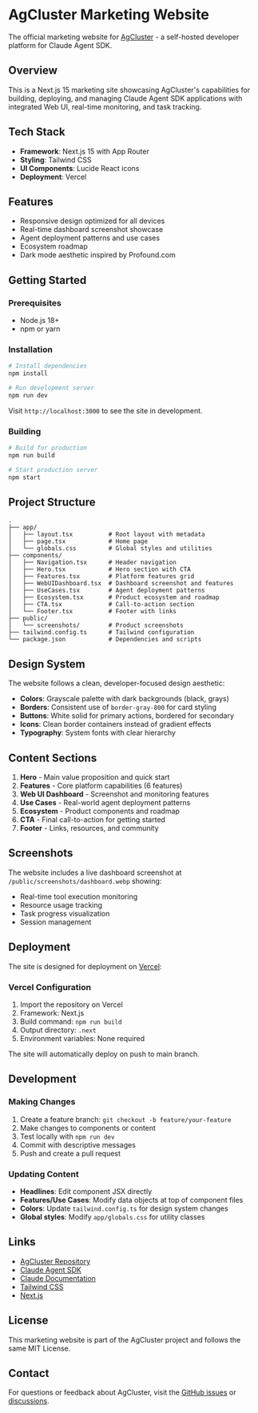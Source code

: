 # AgCluster Marketing Website

The official marketing website for [AgCluster](https://github.com/whiteboardmonk/agcluster-container) - a self-hosted developer platform for Claude Agent SDK.

## Overview

This is a Next.js 15 marketing site showcasing AgCluster's capabilities for building, deploying, and managing Claude Agent SDK applications with integrated Web UI, real-time monitoring, and task tracking.

## Tech Stack

- **Framework**: Next.js 15 with App Router
- **Styling**: Tailwind CSS
- **UI Components**: Lucide React icons
- **Deployment**: Vercel

## Features

- Responsive design optimized for all devices
- Real-time dashboard screenshot showcase
- Agent deployment patterns and use cases
- Ecosystem roadmap
- Dark mode aesthetic inspired by Profound.com

## Getting Started

### Prerequisites

- Node.js 18+
- npm or yarn

### Installation

```bash
# Install dependencies
npm install

# Run development server
npm run dev
```

Visit `http://localhost:3000` to see the site in development.

### Building

```bash
# Build for production
npm run build

# Start production server
npm start
```

## Project Structure

```
.
├── app/
│   ├── layout.tsx          # Root layout with metadata
│   ├── page.tsx            # Home page
│   └── globals.css         # Global styles and utilities
├── components/
│   ├── Navigation.tsx      # Header navigation
│   ├── Hero.tsx            # Hero section with CTA
│   ├── Features.tsx        # Platform features grid
│   ├── WebUIDashboard.tsx  # Dashboard screenshot and features
│   ├── UseCases.tsx        # Agent deployment patterns
│   ├── Ecosystem.tsx       # Product ecosystem and roadmap
│   ├── CTA.tsx             # Call-to-action section
│   └── Footer.tsx          # Footer with links
├── public/
│   └── screenshots/        # Product screenshots
├── tailwind.config.ts      # Tailwind configuration
└── package.json            # Dependencies and scripts
```

## Design System

The website follows a clean, developer-focused design aesthetic:

- **Colors**: Grayscale palette with dark backgrounds (black, grays)
- **Borders**: Consistent use of `border-gray-800` for card styling
- **Buttons**: White solid for primary actions, bordered for secondary
- **Icons**: Clean border containers instead of gradient effects
- **Typography**: System fonts with clear hierarchy

## Content Sections

1. **Hero** - Main value proposition and quick start
2. **Features** - Core platform capabilities (6 features)
3. **Web UI Dashboard** - Screenshot and monitoring features
4. **Use Cases** - Real-world agent deployment patterns
5. **Ecosystem** - Product components and roadmap
6. **CTA** - Final call-to-action for getting started
7. **Footer** - Links, resources, and community

## Screenshots

The website includes a live dashboard screenshot at `/public/screenshots/dashboard.webp` showing:
- Real-time tool execution monitoring
- Resource usage tracking
- Task progress visualization
- Session management

## Deployment

The site is designed for deployment on [Vercel](https://vercel.com):

### Vercel Configuration

1. Import the repository on Vercel
2. Framework: Next.js
3. Build command: `npm run build`
4. Output directory: `.next`
5. Environment variables: None required

The site will automatically deploy on push to main branch.

## Development

### Making Changes

1. Create a feature branch: `git checkout -b feature/your-feature`
2. Make changes to components or content
3. Test locally with `npm run dev`
4. Commit with descriptive messages
5. Push and create a pull request

### Updating Content

- **Headlines**: Edit component JSX directly
- **Features/Use Cases**: Modify data objects at top of component files
- **Colors**: Update `tailwind.config.ts` for design system changes
- **Global styles**: Modify `app/globals.css` for utility classes

## Links

- [AgCluster Repository](https://github.com/whiteboardmonk/agcluster-container)
- [Claude Agent SDK](https://github.com/anthropics/claude-agent-sdk-python)
- [Claude Documentation](https://docs.claude.com)
- [Tailwind CSS](https://tailwindcss.com)
- [Next.js](https://nextjs.org)

## License

This marketing website is part of the AgCluster project and follows the same MIT License.

## Contact

For questions or feedback about AgCluster, visit the [GitHub issues](https://github.com/whiteboardmonk/agcluster-container/issues) or [discussions](https://github.com/whiteboardmonk/agcluster-container/discussions).
